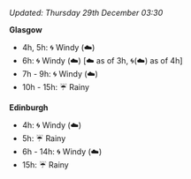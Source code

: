*Updated: Thursday 29th December 03:30*

**Glasgow**

* 4h, 5h: :cyclone: Windy (:cloud:)
* 6h: :cyclone: Windy (:cloud:) [:cloud: as of 3h, :cyclone:(:cloud:) as of 4h]
* 7h - 9h: :cyclone: Windy (:cloud:)
* 10h - 15h: :umbrella: Rainy

**Edinburgh**

* 4h: :cyclone: Windy (:cloud:)
* 5h: :umbrella: Rainy
* 6h - 14h: :cyclone: Windy (:cloud:)
* 15h: :umbrella: Rainy
